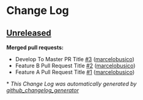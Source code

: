 # Change Log

## [Unreleased](https://github.com/marcelobusico/changelog-testing-repo/tree/HEAD)

**Merged pull requests:**

- Develop To Master PR Title [\#3](https://github.com/marcelobusico/changelog-testing-repo/pull/3) ([marcelobusico](https://github.com/marcelobusico))
- Feature B Pull Request Title [\#2](https://github.com/marcelobusico/changelog-testing-repo/pull/2) ([marcelobusico](https://github.com/marcelobusico))
- Feature A Pull Request Title [\#1](https://github.com/marcelobusico/changelog-testing-repo/pull/1) ([marcelobusico](https://github.com/marcelobusico))



\* *This Change Log was automatically generated by [github_changelog_generator](https://github.com/skywinder/Github-Changelog-Generator)*
